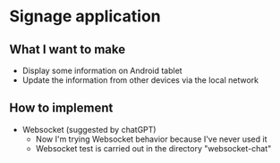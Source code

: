 # Signage application

## What I want to make

- Display some information on Android tablet
- Update the information from other devices via the local network

## How to implement

- Websocket (suggested by chatGPT)
  - Now I'm trying Websocket behavior because I've never used it
  - Websocket test is carried out in the directory "websocket-chat"
